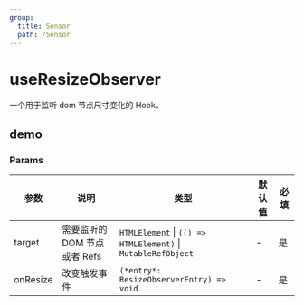```yaml
---
group:
  title: Sensor
  path: /Sensor
---
```


# useResizeObserver

一个用于监听 dom 节点尺寸变化的 Hook。

## demo

<code src="./Demo/index.tsx"></code>

### Params

| 参数    | 说明                                         | 类型                   | 默认值 | 必填 |
|---------|----------------------------------------------|------------------------|--------|--------|
| target | 需要监听的DOM 节点或者 Refs | `HTMLElement` \| `(() => HTMLElement)` \| `MutableRefObject` | -      | 是     |
| onResize | 改变触发事件 | `(*entry*: ResizeObserverEntry) => void` | - | 是 |

